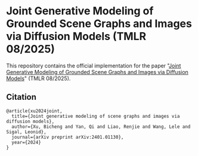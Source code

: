 # Joint Generative Modeling of Grounded Scene Graphs and Images via Diffusion Models (TMLR 08/2025)
This repository contains the official implementation for the paper "[Joint Generative Modeling of Grounded Scene Graphs and Images via Diffusion Models](https://arxiv.org/pdf/2401.01130)" (TMLR 08/2025).

## Citation
```
@article{xu2024joint,
  title={Joint generative modeling of scene graphs and images via diffusion models},
  author={Xu, Bicheng and Yan, Qi and Liao, Renjie and Wang, Lele and Sigal, Leonid},
  journal={arXiv preprint arXiv:2401.01130},
  year={2024}
}
```
